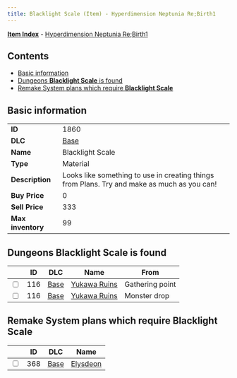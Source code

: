 ```yaml
---
title: Blacklight Scale (Item) - Hyperdimension Neptunia Re;Birth1
---
```


[**Item Index**](/neptunia/rb1/item/index.html) - [Hyperdimension Neptunia Re;Birth1](/neptunia/rb1)

## Contents

- [Basic information](#basic-information)
- [Dungeons **Blacklight Scale** is found](#dungeons-blacklight-scale-is-found)
- [Remake System plans which require **Blacklight Scale**](#remake-system-plans-which-require-blacklight-scale)
## Basic information

|   |   |
| -- | -- |
| **ID** | 1860 |
| **DLC** | [Base](/neptunia/rb1/dlc/1-base.html) |
| **Name** | Blacklight Scale |
| **Type** | Material |
| **Description** | Looks like something to use in creating things from Plans. Try and make as much as you can! |
| **Buy Price** | 0 |
| **Sell Price** | 333 |
| **Max inventory** | 99 |


## Dungeons **Blacklight Scale** is found

|    | ID | DLC | Name | From |
| -- | -- | --- | ---- | ---- |
| <input type="checkbox" id="rb1-dungeon-1-116" class="trackbox" /> | 116 | [Base](/neptunia/rb1/dlc/1-base.html) | [Yukawa Ruins](/neptunia/rb1/dungeon/1-116-yukawa-ruins.html) | Gathering point |
| <input type="checkbox" id="rb1-dungeon-1-116" class="trackbox" /> | 116 | [Base](/neptunia/rb1/dlc/1-base.html) | [Yukawa Ruins](/neptunia/rb1/dungeon/1-116-yukawa-ruins.html) | Monster drop |


## Remake System plans which require **Blacklight Scale**

|    | ID | DLC | Name |
| -- | -- | --- | ---- |
| <input type="checkbox" id="rb1-quest-1-368" class="trackbox" /> | 368 | [Base](/neptunia/rb1/dlc/1-base.html) | [Elysdeon](/neptunia/rb1/quest/1-368-elysdeon.html) |
